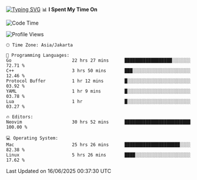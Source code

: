 <a href="https://git.io/typing-svg"><img src="https://readme-typing-svg.demolab.com?font=Fira+Code&weight=700&size=35&pause=2000&center=true&random=false&width=1000&height=250&lines=%F0%9D%98%9B%F0%9D%98%A9%F0%9D%98%A6+%F0%9D%98%AD%F0%9D%98%AA%F0%9D%98%A7%F0%9D%98%A6+%F0%9D%98%B0%F0%9D%98%A7+%F0%9D%98%B5%F0%9D%98%A9%F0%9D%98%AA%F0%9D%98%B4+%F0%9D%98%B8%F0%9D%98%B0%F0%9D%98%B3%F0%9D%98%AD%F0%9D%98%A5+%F0%9D%98%AA%F0%9D%98%B4+%F0%9D%98%B0%F0%9D%98%AF%F0%9D%98%AD%F0%9D%98%BA+%F0%9D%98%B5%F0%9D%98%A9%F0%9D%98%A6+%F0%9D%98%A6%F0%9D%98%AF%F0%9D%98%AB%F0%9D%98%B0%F0%9D%98%BA%F0%9D%98%AE%F0%9D%98%A6%F0%9D%98%AF%F0%9D%98%B5+%F0%9D%98%B0%F0%9D%98%A7+%F0%9D%98%A5%F0%9D%98%A6%F0%9D%98%A4%F0%9D%98%A6%F0%9D%98%B1%F0%9D%98%B5%F0%9D%98%AA%F0%9D%98%B0%F0%9D%98%AF" alt="Typing SVG" /></a>
📊 **I Spent My Time On** 

<!--START_SECTION:waka-->
![Code Time](http://img.shields.io/badge/Code%20Time-92%20hrs%2021%20mins-blue)

![Profile Views](http://img.shields.io/badge/Profile%20Views-23-blue)


```text
🕑︎ Time Zone: Asia/Jakarta

💬 Programming Languages: 
Go                       22 hrs 27 mins      ██████████████████░░░░░░░   72.71 % 
C++                      3 hrs 50 mins       ███░░░░░░░░░░░░░░░░░░░░░░   12.46 % 
Protocol Buffer          1 hr 12 mins        █░░░░░░░░░░░░░░░░░░░░░░░░   03.92 % 
YAML                     1 hr 9 mins         █░░░░░░░░░░░░░░░░░░░░░░░░   03.78 % 
Lua                      1 hr                █░░░░░░░░░░░░░░░░░░░░░░░░   03.27 % 

🔥 Editors: 
Neovim                   30 hrs 52 mins      █████████████████████████   100.00 % 

💻 Operating System: 
Mac                      25 hrs 26 mins      █████████████████████░░░░   82.38 % 
Linux                    5 hrs 26 mins       ████░░░░░░░░░░░░░░░░░░░░░   17.62 % 
```


 Last Updated on 16/06/2025 00:37:30 UTC
<!--END_SECTION:waka-->
